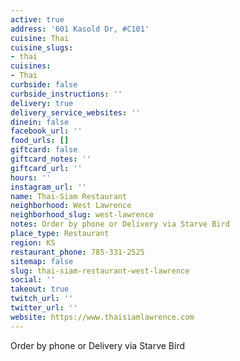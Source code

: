 ```yaml
---
active: true
address: '601 Kasold Dr, #C101'
cuisine: Thai
cuisine_slugs:
- thai
cuisines:
- Thai
curbside: false
curbside_instructions: ''
delivery: true
delivery_service_websites: ''
dinein: false
facebook_url: ''
food_urls: []
giftcard: false
giftcard_notes: ''
giftcard_url: ''
hours: ''
instagram_url: ''
name: Thai-Siam Restaurant
neighborhood: West Lawrence
neighborhood_slug: west-lawrence
notes: Order by phone or Delivery via Starve Bird
place_type: Restaurant
region: KS
restaurant_phone: 785-331-2525
sitemap: false
slug: thai-siam-restaurant-west-lawrence
social: ''
takeout: true
twitch_url: ''
twitter_url: ''
website: https://www.thaisiamlawrence.com
---
```


Order by phone or Delivery via Starve Bird